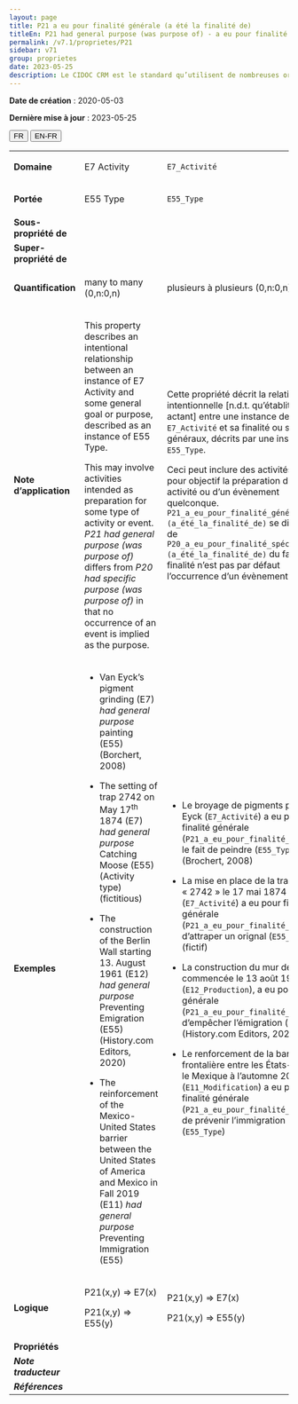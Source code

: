```yaml
---
layout: page
title: P21 a eu pour finalité générale (a été la finalité de)
titleEn: P21 had general purpose (was purpose of) - a eu pour finalité générale (a été la finalité de)
permalink: /v7.1/proprietes/P21
sidebar: v71
group: proprietes
date: 2023-05-25
description: Le CIDOC CRM est le standard qu’utilisent de nombreuses organisations pour l’échange et l’intégration de jeux de données et de spécifications patrimoniales. Il est développé et maintenu à jour exclusivement en anglais par le CRM SIG, un sous-groupe du Conseil international des musées (ICOM). Ceci est une traduction officielle en français développée par la Traduction en français du CIDOC CRM, une initiative qui offre une version française à jour et accessible ouvertement et gratuitement du standard CIDOC CRM et en démocratise l'usage dans la communauté patrimoniale francophone. ------------ The CIDOC CRM is the standard used by many heritage organizations for the exchange and integration of museum collection datasets and specifications. It is developed and maintained exclusively in English by the CRM SIG, a subgroup of the International Council of Museums (ICOM). This is an official translation developed by the Traduction en français du CIDOC CRM, an initiative offering an open, up-to-date, and free French version of the CIDOC CRM standard, and democratizing its use in the francophone heritage community.
---
```


**Date de création** : 2020-05-03

**Dernière mise à jour** : 2023-05-25

<div class="lang-buttons">
 <button id="fr" class="activate">FR</button>
 <button id="en-fr">EN-FR</button>
</div>

<table>
<tbody>
<tr>
<td><strong>Domaine</strong></td>
<td class="en">
<p>E7 Activity</p>
</td>
<td>
<p><code class="language-plaintext highlighter-rouge">E7_Activité</code> </p>
</td>
</tr>
<tr>
<td><strong>Portée</strong></td>
<td class="en">
<p>E55 Type</p>
</td>
<td>
<p><code class="language-plaintext highlighter-rouge">E55_Type</code> </p>
</td>
</tr>
<tr>
<td><strong>Sous-propriété de</strong></td>
<td class="en">
</td>
<td>
</td>
</tr>
<tr>
<td><strong>Super-propriété de</strong></td>
<td class="en">
</td>
<td>
</td>
</tr>
<tr>
<td><strong>Quantification</strong></td>
<td class="en">
<p>many to many (0,n:0,n)</p>
</td>
<td>
<p>plusieurs à plusieurs (0,n:0,n)</p>
</td>
</tr>
<tr>
<td><strong>Note d’application</strong></td>
<td class="en">
<p>This property describes an intentional relationship between an instance of E7 Activity and some general goal or purpose, described as an instance of E55 Type. </p>
<p>This may involve activities intended as preparation for some type of activity or event. <em>P21 had general purpose (was purpose of)</em> differs from <em>P20 had specific purpose (was purpose of)</em> in that no occurrence of an event is implied as the purpose.</p>
</td>
<td>
<p>Cette propriété décrit la relation intentionnelle [n.d.t. qu’établit un actant] entre une instance de <code class="language-plaintext highlighter-rouge">E7_Activité</code> et sa finalité ou son but généraux, décrits par une instance de <code class="language-plaintext highlighter-rouge">E55_Type</code>. </p>
<p>Ceci peut inclure des activités qui ont pour objectif la préparation d’une activité ou d’un évènement quelconque. <code class="language-plaintext highlighter-rouge">P21_a_eu_pour_finalité_générale (a_été_la_finalité_de)</code> se distingue de <code class="language-plaintext highlighter-rouge">P20_a_eu_pour_finalité_spécifique (a_été_la_finalité_de)</code> du fait que sa finalité n’est pas par défaut l’occurrence d’un évènement.  </p>
</td>
</tr>
<tr>
<td><strong>Exemples</strong></td>
<td class="en">
<ul>
<li><p>Van Eyck’s pigment grinding (E7) <em>had general purpose</em> painting (E55) (Borchert, 2008)</p>
</li>
<li><p>The setting of trap 2742 on May 17<sup>th</sup> 1874 (E7) <em>had general purpose </em>Catching Moose (E55) (Activity type) (fictitious)</p>
</li>
<li><p>The construction of the Berlin Wall starting 13. August 1961 (E12)  <em>had general purpose</em> Preventing Emigration (E55) (History.com Editors, 2020)</p>
</li>
<li><p>The reinforcement of the Mexico-United States barrier between the United States of America and Mexico in Fall 2019 (E11) <em>had general purpose</em> Preventing Immigration (E55)</p>
</li>
</ul>
</td>
<td>
<ul>
<li><p>Le broyage de pigments par Van Eyck (<code class="language-plaintext highlighter-rouge">E7_Activité</code>) a eu pour finalité générale (<code class="language-plaintext highlighter-rouge">P21_a_eu_pour_finalité_générale</code>) le fait de peindre (<code class="language-plaintext highlighter-rouge">E55_Type</code>) (Brochert, 2008) </p>
</li>
<li><p>La mise en place de la trappe « 2742 » le 17 mai 1874 (<code class="language-plaintext highlighter-rouge">E7_Activité</code>) a eu pour finalité générale (<code class="language-plaintext highlighter-rouge">P21_a_eu_pour_finalité_générale</code>) d’attraper un orignal (<code class="language-plaintext highlighter-rouge">E55_Type</code>) (fictif)</p>
</li>
<li><p>La construction du mur de Berlin, commencée le 13 août 1961 (<code class="language-plaintext highlighter-rouge">E12_Production</code>), a eu pour finalité générale (<code class="language-plaintext highlighter-rouge">P21_a_eu_pour_finalité_générale</code>) d’empêcher l’émigration (<code class="language-plaintext highlighter-rouge">E55_Type</code>) (History.com Editors, 2020)</p>
</li>
<li><p>Le renforcement de la barrière frontalière entre les États-Unis et le Mexique à l’automne 2019 (<code class="language-plaintext highlighter-rouge">E11_Modification</code>) a eu pour finalité générale (<code class="language-plaintext highlighter-rouge">P21_a_eu_pour_finalité_générale</code>) de prévenir l’immigration (<code class="language-plaintext highlighter-rouge">E55_Type</code>) </p>
</li>
</ul>
</td>
</tr>
<tr>
<td><strong>Logique</strong></td>
<td class="en">
<p>P21(x,y) ⇒ E7(x)</p>
<p>P21(x,y) ⇒ E55(y)</p>
</td>
<td>
<p>P21(x,y) ⇒ E7(x)</p>
<p>P21(x,y) ⇒ E55(y)</p>
</td>
</tr>
<tr>
<td><strong>Propriétés</strong></td>
<td class="en">
</td>
<td>
</td>
</tr>
<tr>
<td><strong><em>Note traducteur</em></strong></td>
<td colspan="2">
</td>
</tr>
<tr>
<td><strong><em>Références</em></strong></td>
<td colspan="2">
</td>
</tr>
</tbody>
</table>
